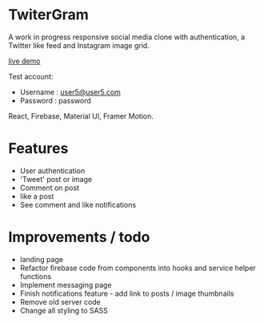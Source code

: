 # TwiterGram 

A work in progress responsive social media clone with authentication, a Twitter like feed and Instagram image grid.

[live demo](https://mysterious-ravine-98142.herokuapp.com/#DDlYQ01eR4D8clYNkqpU/)

Test account:
- Username : user5@user5.com
- Password : password


React, Firebase, Material UI, Framer Motion.

# Features

- User authentication
- 'Tweet' post or image
- Comment on post
- like a post
- See comment and like notifications

# Improvements / todo
- landing page
- Refactor firebase code from components into hooks and service helper functions
- Implement messaging page
- Finish notifications feature - add link to posts / image thumbnails
- Remove old server code
- Change all styling to SASS


